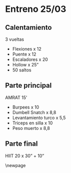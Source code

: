 # Entreno 25/03

## Calentamiento

3 vueltas

- Flexiones x 12
- Puente x 12
- Escaladores x 20
- Hollow x 25”
- 50 saltos

## Parte principal

AMRAT 15’

- Burpees x 10
- Dumbell Snatch x 8,8
- Levantamiento turco x 5,5
- Triceps en silla x 10
- Peso muerto x 8,8

## Parte final

HIIT 20 x 30” + 10”

\newpage
